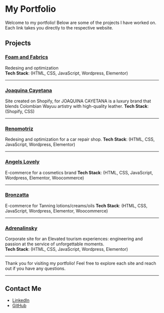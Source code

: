 # My Portfolio

Welcome to my portfolio! Below are some of the projects I have worked on. Each link takes you directly to the respective website.

## Projects

### [Foam and Fabrics](https://foamandfabrics.com/)
Redesing and optimization  
**Tech Stack**: (HTML, CSS, JavaScript, Wordpress, Elementor)

---

### [Joaquina Cayetana](https://joaquinacayetana.com/)
Site created on Shopify, for JOAQUINA CAYETANA is a luxury brand that blends Colombian Wayuu artistry with high-quality leather.
**Tech Stack**: (Shopify, CSS)

---

### [Renomotriz](https://www.renomotriz.com/)
Redesing and optimization for a car repair shop.
**Tech Stack**: (HTML, CSS, JavaScript, Wordpress, Elementor)

---

### [Angels Lovely](https://angelslovely.com/)
E-commerce for a cosmetics brand
**Tech Stack**: (HTML, CSS, JavaScript, Wordpress, Elementor, Woocommerce)

---

### [Bronzatta](https://bronzatta.com/)
E-commerce for Tanning lotions/creams/oils
**Tech Stack**: (HTML, CSS, JavaScript, Wordpress, Elementor, Woocommerce)

---

### [Adrenalinsky](https://adrenalinsky.com.co/)
Corporate site for an Elevated tourism experiences: engineering and passion at the service of unforgettable moments.  
**Tech Stack**: (HTML, CSS, JavaScript, Wordpress, Elementor)

---

Thank you for visiting my portfolio! Feel free to explore each site and reach out if you have any questions.

---

## Contact Me
- [LinkedIn](www.linkedin.com/in/carlos-andres-orozco-hernandez-a431468a)
- [GitHub](https://github.com/koh81)
